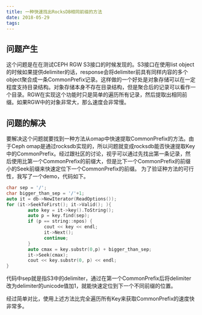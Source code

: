 ```yaml
---
title: 一种快速找出RocksDB相同前缀的方法
date: 2018-05-29
tags:
---
```



## 问题产生

这个问题是在在测试CEPH RGW S3接口的时候发现的。S3接口在使用list object的时候如果提供delimiter的话，response会将delimiter前具有同样内容的多个object聚合成一条CommonPrefix记录。这样做的一个好处是对象存储可以在一定程度支持目录结构。对象存储本身不存在目录结构，但是聚合后的记录可以看作一个目录。RGW在实现这个功能时只是简单的遍历所有记录，然后提取出相同前缀。如果RGW中的对象非常大，那么速度会非常慢。

## 问题的解决

要解决这个问题就要找到一种方法从omap中快速提取CommonPrefix的方法。由于Ceph omap是通过rocksdb实现的，所以问题就变成rocksdb能否快速提取Key中的CommonPrefix。经过跟社区的讨论，视乎可以通过先找出第一条记录，然后使用比第一个CommonPrefix的前缀大，但是比下一个CommonPrefix的前缀小的Seek前缀来快速定位下一个CommonPrefix的前缀。
为了验证种方法的可行性，我写了一个demo，代码如下。

```c
char sep = '/';
char bigger_than_sep = '/'+1;
auto it = db->NewIterator(ReadOptions());
for (it->SeekToFirst(); it->Valid(); ){
        auto key = it->key().ToString();
        auto p = key.find(sep);
        if (p == string::npos) {
              cout << key << endl;
              it->Next();
              continue;
        }
        auto cmax = key.substr(0,p) + bigger_than_sep;
        it->Seek(cmax);
        cout << key.substr(0, p) << endl;
}
```

代码中sep就是指S3中的delimiter，通过在第一个CommonPrefix后将delimiter改为delimiter的unicode值加1，就能快速定位到下一个不同前缀的位置。

经过简单对比，使用上述方法比完全遍历所有Key来获取CommonPrefix的速度快非常多。
